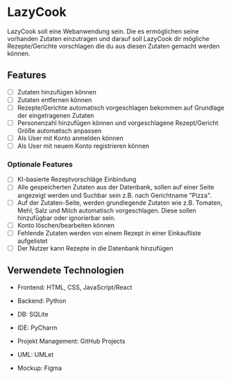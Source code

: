 # LazyCook
LazyCook soll eine Webanwendung sein. Die es ermöglichen seine vorhanden Zutaten einzutragen und darauf soll LazyCook dir mögliche Rezepte/Gerichte vorschlagen die du aus diesen Zutaten gemacht werden können.   

## Features
- [ ] Zutaten hinzufügen können 
- [ ] Zutaten entfernen können  
- [ ] Rezepte/Gerichte automatisch vorgeschlagen bekommen auf Grundlage der eingetragenen Zutaten
- [ ] Personenzahl hinzufügen können und vorgeschlagene Rezept/Gericht Größe automatisch anpassen 
- [ ] Als User mit Konto anmelden können
- [ ] Als User mit neuem Konto registrieren können

### Optionale Features
- [ ] KI-basierte Rezeptvorschläge Einbindung
- [ ] Alle gespeicherten Zutaten aus der Datenbank, sollen auf einer Seite angezeigt werden und Suchbar sein z.B. nach Gerichtname "Pizza".
- [ ] Auf der Zutaten-Seite, werden grundlegende Zutaten wie z.B. Tomaten, Mehl, Salz und Milch automatisch vorgeschlagen. Diese sollen hinzufügbar oder ignorierbar sein.
- [ ] Konto löschen/bearbeiten können
- [ ] Fehlende Zutaten werden von einem Rezept in einer Einkaufliste aufgelistet
- [ ] Der Nutzer kann Rezepte in die Datenbank hinzufügen 

## Verwendete Technologien
- Frontend: HTML, CSS, JavaScript/React
- Backend: Python
- DB: SQLite
- IDE: PyCharm
- Projekt Management: GitHub Projects 

- UML: UMLet
- Mockup: Figma

 <!-- ## Installation and Setup -->

 <!-- ## How It Works -->

 <!-- ## Contributing -->
